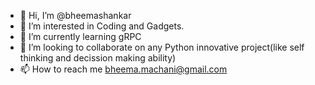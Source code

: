 - 👋 Hi, I’m @bheemashankar
- 👀 I’m interested in Coding and Gadgets. 
- 🌱 I’m currently learning gRPC
- 💞️ I’m looking to collaborate on any Python innovative project(like self thinking and decission making ability)
- 📫 How to reach me bheema.machani@gmail.com

<!---
bheemashankar/bheemashankar is a ✨ special ✨ repository because its `README.md` (this file) appears on your GitHub profile.
You can click the Preview link to take a look at your changes.
--->
